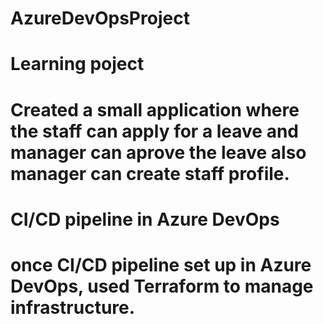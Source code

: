 # AzureDevOpsProject
# Learning poject 
# Created a small application where the staff can apply for a leave and manager can aprove the leave also manager can create staff profile.

# CI/CD pipeline in Azure DevOps
# once CI/CD pipeline set up in Azure DevOps, used Terraform to manage infrastructure.